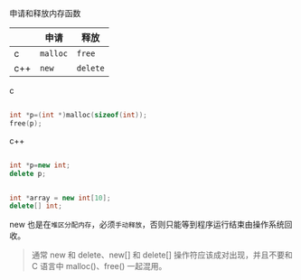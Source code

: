 申请和释放内存函数

|     | 申请     | 释放     |
| --- | -------- | -------- |
| c   | `malloc` | `free`   |
| c++ | `new`    | `delete` |

c

```c

int *p=(int *)malloc(sizeof(int));
free(p);

```

c++

```c++

int *p=new int;
delete p;


int *array = new int[10];
delete[] int;
```

new 也是在`堆区分配内存`，必须`手动释放`，否则只能等到程序运行结束由操作系统回收。

> 通常 new 和 delete、new[] 和 delete[] 操作符应该成对出现，并且不要和 C 语言中 malloc()、free() 一起混用。
